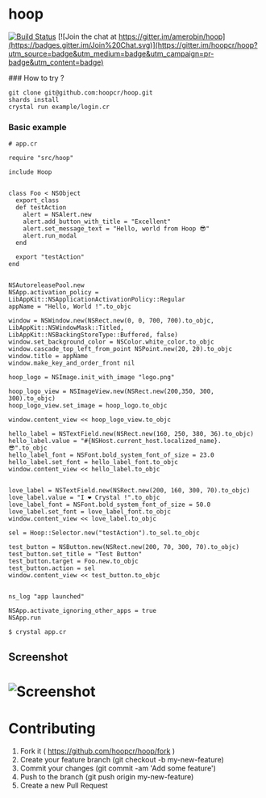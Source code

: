 hoop
=======
[![Build Status](https://travis-ci.org/hoopcr/hoop.svg)](https://travis-ci.org/hoopcr/hoop)  [![Join the chat at https://gitter.im/amerobin/hoop](https://badges.gitter.im/Join%20Chat.svg)](https://gitter.im/hoopcr/hoop?utm_source=badge&utm_medium=badge&utm_campaign=pr-badge&utm_content=badge)


### How to try ?

```shell
git clone git@github.com:hoopcr/hoop.git
shards install
crystal run example/login.cr
```

### Basic example

```crystal
# app.cr

require "src/hoop"

include Hoop


class Foo < NSObject
  export_class
  def testAction
    alert = NSAlert.new
    alert.add_button_with_title = "Excellent"
    alert.set_message_text = "Hello, world from Hoop 😎"
    alert.run_modal
  end

  export "testAction"
end


NSAutoreleasePool.new
NSApp.activation_policy = LibAppKit::NSApplicationActivationPolicy::Regular
appName = "Hello, World !".to_objc

window = NSWindow.new(NSRect.new(0, 0, 700, 700).to_objc, LibAppKit::NSWindowMask::Titled, LibAppKit::NSBackingStoreType::Buffered, false)
window.set_background_color = NSColor.white_color.to_objc
window.cascade_top_left_from_point NSPoint.new(20, 20).to_objc
window.title = appName
window.make_key_and_order_front nil

hoop_logo = NSImage.init_with_image "logo.png"

hoop_logo_view = NSImageView.new(NSRect.new(200,350, 300, 300).to_objc)
hoop_logo_view.set_image = hoop_logo.to_objc

window.content_view << hoop_logo_view.to_objc

hello_label = NSTextField.new(NSRect.new(160, 250, 380, 36).to_objc)
hello_label.value = "#{NSHost.current_host.localized_name}. 😎".to_objc
hello_label_font = NSFont.bold_system_font_of_size = 23.0
hello_label.set_font = hello_label_font.to_objc
window.content_view << hello_label.to_objc


love_label = NSTextField.new(NSRect.new(200, 160, 300, 70).to_objc)
love_label.value = "I ❤️ Crystal !".to_objc
love_label_font = NSFont.bold_system_font_of_size = 50.0
love_label.set_font = love_label_font.to_objc
window.content_view << love_label.to_objc

sel = Hoop::Selector.new("testAction").to_sel.to_objc

test_button = NSButton.new(NSRect.new(200, 70, 300, 70).to_objc)
test_button.set_title = "Test Button"
test_button.target = Foo.new.to_objc
test_button.action = sel
window.content_view << test_button.to_objc


ns_log "app launched"

NSApp.activate_ignoring_other_apps = true
NSApp.run
```

```shell
$ crystal app.cr
```

## Screenshot
# ![Screenshot](https://raw.githubusercontent.com/hoopcr/hoop/master/assets/example_app.png)

Contributing
============

1. Fork it ( https://github.com/hoopcr/hoop/fork )
2. Create your feature branch (git checkout -b my-new-feature)
3. Commit your changes (git commit -am 'Add some feature')
4. Push to the branch (git push origin my-new-feature)
5. Create a new Pull Request
